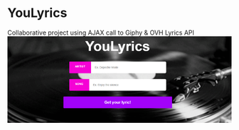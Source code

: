 # YouLyrics
Collaborative project using AJAX call to Giphy &amp; OVH Lyrics API
![alt text](https://github.com/daniparraguez/Portfolio/blob/master/assets/img/YouLyrics.png)
